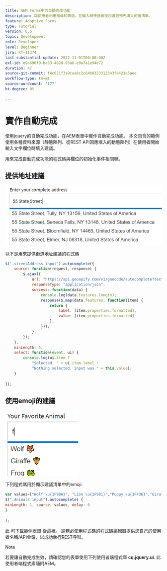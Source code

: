 ```yaml
---
title: AEM Forms中的自動完成功能
description: 讓使用者利用搜尋和篩選，在輸入時快速尋找和選取預先填入的值清單。
feature: Adaptive Forms
type: Tutorial
version: 6.5
topic: Development
role: Developer
level: Beginner
jira: KT-11374
last-substantial-update: 2022-11-01T00:00:00Z
exl-id: e9a696f9-ba63-462d-93a8-e9a7a1e94e72
duration: 47
source-git-commit: f4c621f3a9caa8c2c64b8323312343fe421a5aee
workflow-type: tm+mt
source-wordcount: '177'
ht-degree: 0%

---
```


# 實作自動完成

使用jquery的自動完成功能，在AEM表單中實作自動完成功能。
本文包含的範例使用各種資料來源（靜態陣列、從REST API回應填入的動態陣列）在使用者開始輸入文字欄位時填入建議。

用來完成自動完成功能的程式碼與欄位的初始化事件相關聯。

## 提供地址建議

![country-suggestions](assets/auto-complete2.png)



以下是用來提供街道地址建議的程式碼

```javascript
$(".streetAddress input").autocomplete({
    source: function(request, response) {
        $.ajax({
            url: "https://api.geoapify.com/v1/geocode/autocomplete?text=" + request.term + "&apiKey=Your API Key", //please get your own API key with geoapify.com
            responseType: "application/json",
            success: function(data) {
                console.log(data.features.length);
                response($.map(data.features, function(item) {
                    return {
                        label: [item.properties.formatted],
                        value: [item.properties.formatted]
                    };
                }));
            },
        });
    },
    minLength: 5,
    select: function(event, ui) {
        console.log(ui.item ?
            "Selected: " + ui.item.label :
            "Nothing selected, input was " + this.value);
    }

});
```





## 使用emoji的建議

![country-suggestions](assets/auto-complete3.png)

下列程式碼用於顯示建議清單中的emoji

```javascript
var values=["Wolf \u{1F98A}", "Lion \u{1F981}","Puppy \u{1F436}","Giraffe \u{1F992}","Frog \u{1F438}"];
$(".Animals input").autocomplete( {
minLength: 1, source: values, delay: 0
}

);
```

此 [可下載範例表單](assets/auto-complete-form.zip) 從這裡。 請務必使用程式碼的程式碼編輯器提供您自己的使用者名稱/API金鑰，以成功執行REST呼叫。

>[!NOTE]
>
> 若要讓自動完成生效，請確認您的表單使用下列使用者端程式庫 **cq.jquery.ui**. 此使用者端程式庫隨附AEM。
